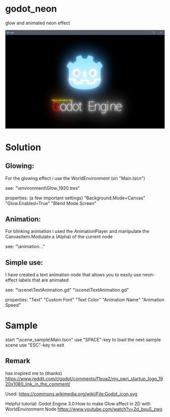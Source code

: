 # godot_neon
glow and animated neon effect

![Title](https://github.com/JDHunterZ/godot_neon/blob/master/_media/20200217_screen.png?raw=true "Title")


# Solution

## Glowing:
For the glowing effect i use the WorldEnvironment (on "Main.tscn")

see:
 "\environment\Glow_1920.tres"
 
properties: (a few important settings)
 "Background.Mode=Canvas"
 "Glow.Enabled=True"
 "Blend Mode.Screen"


## Animation:
For blinking animation i used the AnimationPlayer and manipulate the CanvasItem.Modulate.a (Alpha) of the current node

see:
 "\animation\..."


## Simple use:
I have created a text animation node that allows you to easily use neon-effect labels that are animated

see:
 "\scene\TextAnimation.gd"
 "\scene\TextAnimation.gd"

properties:
 "Text"
 "Custom Font"
 "Text Color" 
 "Animation Name"
 "Animation Speed"

# Sample
start "\scene_sample\Main.tscn"
use "SPACE"-key to load the next sample scene
use "ESC"-key to exit


## Remark

has inspired me to (thanks)
https://www.reddit.com/r/godot/comments/f1eua2/my_own_startup_logo_1920x1080_link_in_the_comment/

Used:
https://commons.wikimedia.org/wiki/File:Godot_icon.svg

Helpful tutorial:
Godot Engine 3.0:How to make Glow effect in 2D with WorldEnvironment Node
https://www.youtube.com/watch?v=2d_bxuS_zwo
